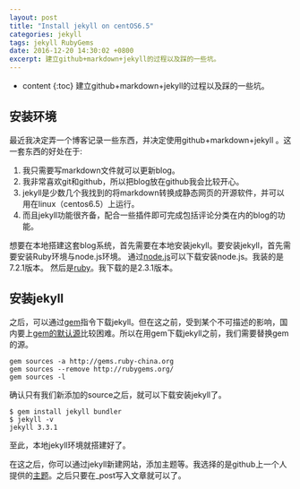 ```yaml
---
layout: post
title: "Install jekyll on centOS6.5"
categories: jekyll
tags: jekyll RubyGems
date: 2016-12-20 14:30:02 +0800
excerpt: 建立github+markdown+jekyll的过程以及踩的一些坑。
---
```

* content
{:toc}
建立github+markdown+jekyll的过程以及踩的一些坑。




## 安装环境
最近我决定弄一个博客记录一些东西，并决定使用github+markdown+jekyll 。这一套东西的好处在于:
1. 我只需要写markdown文件就可以更新blog。
2. 我非常喜欢git和github，所以把blog放在github我会比较开心。
3. jekyll是少数几个我找到的将markdown转换成静态网页的开源软件，并可以用在linux（centos6.5）上运行。
4. 而且jekyll功能很齐备，配合一些插件即可完成包括评论分类在内的blog的功能。

想要在本地搭建这套blog系统，首先需要在本地安装jekyll。要安装jekyll，首先需要安装Ruby环境与node.js环境。
通过[node.js](https://nodejs.org/en/)可以下载安装node.js。我装的是7.2.1版本。
然后是[ruby](https://ruby-china.org/wiki/ruby-mirror)。我下载的是2.3.1版本。

## 安装jekyll
之后，可以通过[gem](http://guides.rubygems.org/what-is-a-gem/)指令下载jekyll。但在这之前，受到某个不可描述的影响，国内要上[gem的默认源](http://rubygems.org/)比较困难。所以在用gem下载jekyll之前，我们需要替换gem的源。

```
gem sources -a http://gems.ruby-china.org
gem sources --remove http://rubygems.org/
gem sources -l
```
确认只有我们新添加的source之后，就可以下载安装jekyll了。

```
$ gem install jekyll bundler
$ jekyll -v
jekyll 3.3.1
```
至此，本地jekyll环境就搭建好了。

在这之后，你可以通过jekyll新建网站，添加主题等。我选择的是github上一个人提供的[主题](https://github.com/Gaohaoyang/gaohaoyang.github.io)。之后只要在_post写入文章就可以了。


